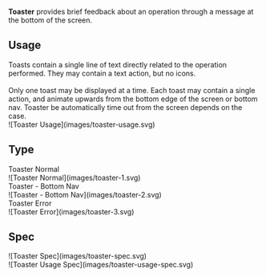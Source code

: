 **Toaster** provides brief feedback about an operation through a message at the bottom of the screen.

## Usage
<div data-insert-component="ImageGrid">
  <div>
    Toasts contain a single line of text directly related to the operation performed. They may contain a text action, but no icons.
    <br /> <br />
    Only one toast may be displayed at a time. Each toast may contain a single action, and animate upwards from the bottom edge of the screen or bottom nav. Toaster be automatically time out from the screen depends on the case.
  </div>
  <div class="img-block">
    ![Toaster Usage](images/toaster-usage.svg)
  </div>
</div>

## Type

<div data-insert-component="ImageGrid">
  <div>
    Toaster Normal<br />
    ![Toaster Normal](images/toaster-1.svg)
  </div>
  <div>
    Toaster - Bottom Nav<br />
    ![Toaster - Bottom Nav](images/toaster-2.svg)
  </div>
  <div>
    Toaster Error<br />
    ![Toaster Error](images/toaster-3.svg)
  </div>
</div>

## Spec

<div data-insert-component="ImageGrid">
  <div>
    ![Toaster Spec](images/toaster-spec.svg)
    <div class="img-width-initial mt-16">
      ![Toaster Usage Spec](images/toaster-usage-spec.svg)
    </div>
  </div>
  <div>
  </div>
  <div>
  </div>
</div>
